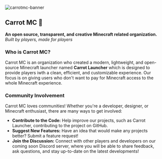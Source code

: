 ![carrotmc-banner](https://github.com/user-attachments/assets/6183981a-d30e-40ce-9baa-09d38a501dcb)


## Carrot MC 🥕
**An open source, transparent, and creative Minecraft related organization.**
*Built by players, made for players*

### Who is Carrot MC?
Carrot MC is an organization who created a modern, lightweight, and open-source Minecraft launcher named **Carrot Launcher** which is designed to provide players iwth a clean, efficient, and customizable experience. Our focus is on giving users who don't want to pay for Minecraft access to the whole Minecraft experience.

### Community Involvement
Carrot MC loves communities! Whether you're a developer, designer, or Minecraft enthusiast, there are many ways to get involved:
- **Contribute to the Code:** Help improve our projects, such as Carrot Launcher, contributing to the project on GitHub.
- **Suggest New Features:** Have an idea that would make any projects better? Submit a feature request!
- **Join the Discussion:** Connect with other players and developers on our coming soon Discord server, where you will be able to share feedback, ask questions, and stay up-to-date on the latest developments!
